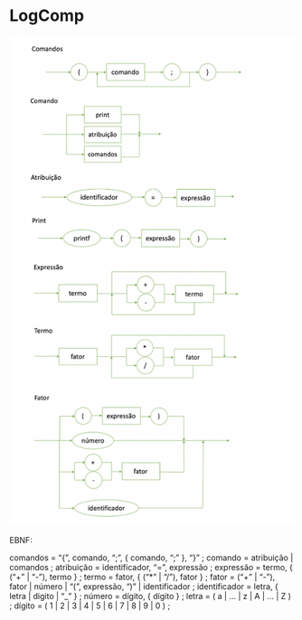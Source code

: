 # LogComp

![Diagrama Sintático](DiagramaSintatico4.png)

EBNF:

comandos = “{”, comando, “;”, { comando, “;” }, “}” ;
comando = atribuição | comandos ;
atribuição = identificador, “=”, expressão ;
expressão = termo, { (“+” | “-”), termo } ;
termo = fator, { (“*” | “/”), fator } ;
fator = (“+” | “-”), fator | número | “(”, expressão, “)” | identificador ;
identificador = letra, { letra | digito | “_” } ;
número = dígito, { dígito } ;
letra = ( a | ... | z | A | ... | Z ) ;
dígito = ( 1 | 2 | 3 | 4 | 5 | 6 | 7 | 8 | 9 | 0 ) ;
